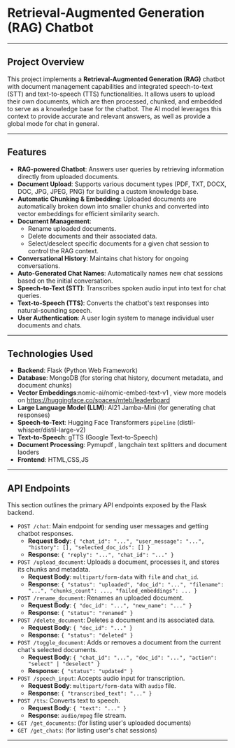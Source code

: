 # Retrieval-Augmented Generation (RAG) Chatbot

---

## Project Overview

This project implements a **Retrieval-Augmented Generation (RAG)** chatbot with document management capabilities and integrated speech-to-text (STT) and text-to-speech (TTS) functionalities. It allows users to upload their own documents, which are then processed, chunked, and embedded to serve as a knowledge base for the chatbot. The AI model leverages this context to provide accurate and relevant answers, as well as provide a global mode for chat in general.

---

## Features

* **RAG-powered Chatbot**: Answers user queries by retrieving information directly from uploaded documents.
* **Document Upload**: Supports various document types (PDF, TXT, DOCX, DOC, JPG, JPEG, PNG) for building a custom knowledge base.
* **Automatic Chunking & Embedding**: Uploaded documents are automatically broken down into smaller chunks and converted into vector embeddings for efficient similarity search.
* **Document Management**:
    * Rename uploaded documents.
    * Delete documents and their associated data.
    * Select/deselect specific documents for a given chat session to control the RAG context.
* **Conversational History**: Maintains chat history for ongoing conversations.
* **Auto-Generated Chat Names**: Automatically names new chat sessions based on the initial conversation.
* **Speech-to-Text (STT)**: Transcribes spoken audio input into text for chat queries.
* **Text-to-Speech (TTS)**: Converts the chatbot's text responses into natural-sounding speech.
* **User Authentication**: A user login system to manage individual user documents and chats.

---

## Technologies Used

* **Backend**: Flask (Python Web Framework)
* **Database**: MongoDB (for storing chat history, document metadata, and document chunks)
* **Vector Embeddings**:nomic-ai/nomic-embed-text-v1 , view more models on https://huggingface.co/spaces/mteb/leaderboard
* **Large Language Model (LLM)**: AI21 Jamba-Mini (for generating chat responses)
* **Speech-to-Text**: Hugging Face Transformers `pipeline` (distil-whisper/distil-large-v2)
* **Text-to-Speech**: gTTS (Google Text-to-Speech)
* **Document Processing**: Pymupdf , langchain text splitters and document laoders
* **Frontend**: HTML,CSS,JS

---
   

## API Endpoints

This section outlines the primary API endpoints exposed by the Flask backend.

* `POST /chat`: Main endpoint for sending user messages and getting chatbot responses.
    * **Request Body**: `{ "chat_id": "...", "user_message": "...", "history": [], "selected_doc_ids": [] }`
    * **Response**: `{ "reply": "...", "chat_id": "..." }`
* `POST /upload_document`: Uploads a document, processes it, and stores its chunks and metadata.
    * **Request Body**: `multipart/form-data` with `file` and `chat_id`.
    * **Response**: `{ "status": "uploaded", "doc_id": "...", "filename": "...", "chunks_count": ..., "failed_embeddings": ... }`
* `POST /rename_document`: Renames an uploaded document.
    * **Request Body**: `{ "doc_id": "...", "new_name": "..." }`
    * **Response**: `{ "status": "renamed" }`
* `POST /delete_document`: Deletes a document and its associated data.
    * **Request Body**: `{ "doc_id": "..." }`
    * **Response**: `{ "status": "deleted" }`
* `POST /toggle_document`: Adds or removes a document from the current chat's selected documents.
    * **Request Body**: `{ "chat_id": "...", "doc_id": "...", "action": "select" | "deselect" }`
    * **Response**: `{ "status": "updated" }`
* `POST /speech_input`: Accepts audio input for transcription.
    * **Request Body**: `multipart/form-data` with `audio` file.
    * **Response**: `{ "transcribed_text": "..." }`
* `POST /tts`: Converts text to speech.
    * **Request Body**: `{ "text": "..." }`
    * **Response**: `audio/mpeg` file stream.
* `GET /get_documents`: (for listing user's uploaded documents)
* `GET /get_chats`: (for listing user's chat sessions)

---


